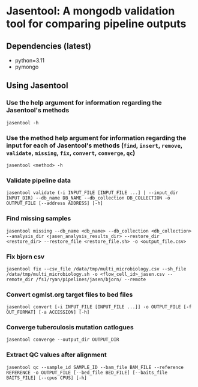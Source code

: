 # Jasentool: A mongodb validation tool for comparing pipeline outputs
## Dependencies (latest)
* python=3.11
* pymongo

## Using Jasentool
### Use the help argument for information regarding the Jasentool's methods
```
jasentool -h
```

### Use the method help argument for information regarding the input for each of Jasentool's methods (`find`, `insert`, `remove`, `validate`, `missing`, `fix`, `convert`, `converge`, `qc`)
```
jasentool <method> -h
```

### Validate pipeline data
```
jasentool validate (-i INPUT_FILE [INPUT_FILE ...] | --input_dir INPUT_DIR) --db_name DB_NAME --db_collection DB_COLLECTION -o OUTPUT_FILE [--address ADDRESS] [-h]
```

### Find missing samples
```
jasentool missing --db_name <db_name> --db_collection <db_collection> --analysis_dir <jasen_analysis_results_dir> --restore_dir <restore_dir> --restore_file <restore_file.sh> -o <output_file.csv>
```

### Fix bjorn csv
```
jasentool fix --csv_file /data/tmp/multi_microbiology.csv --sh_file /data/tmp/multi_microbiology.sh -o <flow_cell_id>_jasen.csv --remote_dir /fs1/ryan/pipelines/jasen/bjorn/ --remote
```

### Convert cgmlst.org target files to bed files
```
jasentool convert [-i INPUT_FILE [INPUT_FILE ...]] -o OUTPUT_FILE [-f OUT_FORMAT] [-a ACCESSION] [-h]
```

### Converge tuberculosis mutation catlogues
```
jasentool converge --output_dir OUTPUT_DIR
```

### Extract QC values after alignment
```
jasentool qc --sample_id SAMPLE_ID --bam_file BAM_FILE --reference REFERENCE -o OUTPUT_FILE [--bed_file BED_FILE] [--baits_file BAITS_FILE] [--cpus CPUS] [-h]
```
